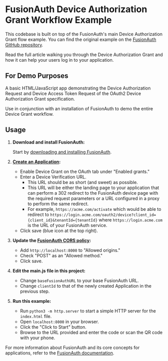 # FusionAuth Device Authorization Grant Workflow Example

This codebase is built on top of the FusionAuth's main Device Authorization Grant flow example. You can find the original example on the [FusionAuth GitHub repository](https://github.com/FusionAuth/fusionauth-example-device-grant).

Read the full article walking you through the Device Authorization Grant and how it can help your users log in to your application.

## For Demo Purposes

A basic HTML/JavaScript app demonstrating the Device Authorization Request and Device Access Token Request of the OAuth2 Device Authorization Grant specification.

Use in conjunction with an installation of FusionAuth to demo the entire Device Grant workflow.

## Usage

1. **Download and install FusionAuth:**

   Start by [downloading and installing FusionAuth](https://fusionauth.io/docs/v1/tech/getting-started/).

2. **[Create an Application](
https://fusionauth.io/docs/v1/tech/core-concepts/applications):**

   - Enable Device Grant on the OAuth tab under "Enabled grants."
   - Enter a Device Verification URL.
     - This URL should be as short (and sweet) as possible.
     - This URL will be either the landing page to your application that can perform a 302 redirect to the FusionAuth device page with the required request parameters or a URL configured in a proxy to perform the same redirect.
     - For example, `https://acme.com/activate` which would be able to redirect to `https://login.acme.com/oauth2/device?client_id={client_id}&tenantId={tenantId}` where `https://login.acme.com` is the URL of your FusionAuth service.
   - Click save (blue icon at the top right).

3. **Update the [FusionAuth CORS policy](https://fusionauth.io/docs/v1/tech/reference/cors):**

   - Add `http://localhost:8000` to "Allowed origins."
   - Check "POST" as an "Allowed method."
   - Click save.

4. **Edit the main.js file in this project:**

   - Change `baseFusionAuthURL` to your base FusionAuth URL.
   - Change `clientId` to that of the newly created Application in the previous step.

5. **Run this example:**

   - Run `python3 -m http.server` to start a simple HTTP server for the `index.html` file.
   - Open `localhost:8000` in your browser.
   - Click the "Click to Start" button.
   - Browse to the URL provided and enter the code or scan the QR code with your phone.

For more information about FusionAuth and its core concepts for applications, refer to the [FusionAuth documentation](https://fusionauth.io/docs/v1/tech/core-concepts/applications).
